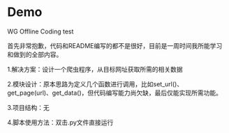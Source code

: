 # Demo
WG Offline Coding test

首先非常抱歉，代码和README编写的都不是很好，目前是一周时间我所能学习和做到的全部内容。

1.解决方案：设计一个爬虫程序，从目标网址获取所需的相关数据

2.模块设计：原本思路为定义几个函数进行调用，比如set_url()、get_page(url)、get_data()，但代码编写能力尚欠缺，最后仅能实现所需功能。

3.项目结构：无

4.脚本使用方法：双击.py文件直接运行
